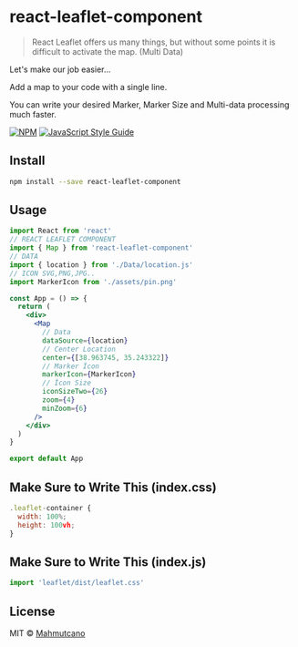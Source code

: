 # react-leaflet-component

> React Leaflet offers us many things, but without some points it is difficult to activate the map. (Multi Data)

Let's make our job easier...

Add a map to your code with a single line.

You can write your desired Marker, Marker Size and Multi-data processing much faster.

[![NPM](https://img.shields.io/npm/v/react-leaflet-component.svg)](https://www.npmjs.com/package/react-leaflet-component) [![JavaScript Style Guide](https://img.shields.io/badge/code_style-standard-brightgreen.svg)](https://standardjs.com)

## Install

```bash
npm install --save react-leaflet-component
```

## Usage

```jsx
import React from 'react'
// REACT LEAFLET COMPONENT
import { Map } from 'react-leaflet-component'
// DATA
import { location } from './Data/location.js'
// ICON SVG,PNG,JPG..
import MarkerIcon from './assets/pin.png'

const App = () => {
  return (
    <div>
      <Map
        // Data
        dataSource={location}
        // Center Location
        center={[38.963745, 35.243322]}
        // Marker İcon
        markerIcon={MarkerIcon}
        // İcon Size
        iconSizeTwo={26}
        zoom={4}
        minZoom={6}
      />
    </div>
  )
}

export default App
```

## Make Sure to Write This (index.css)

```jsx
.leaflet-container {
  width: 100%;
  height: 100vh;
}
```

## Make Sure to Write This (index.js)

```jsx
import 'leaflet/dist/leaflet.css'
```

## License

MIT © [Mahmutcano](https://github.com/Mahmutcano)

